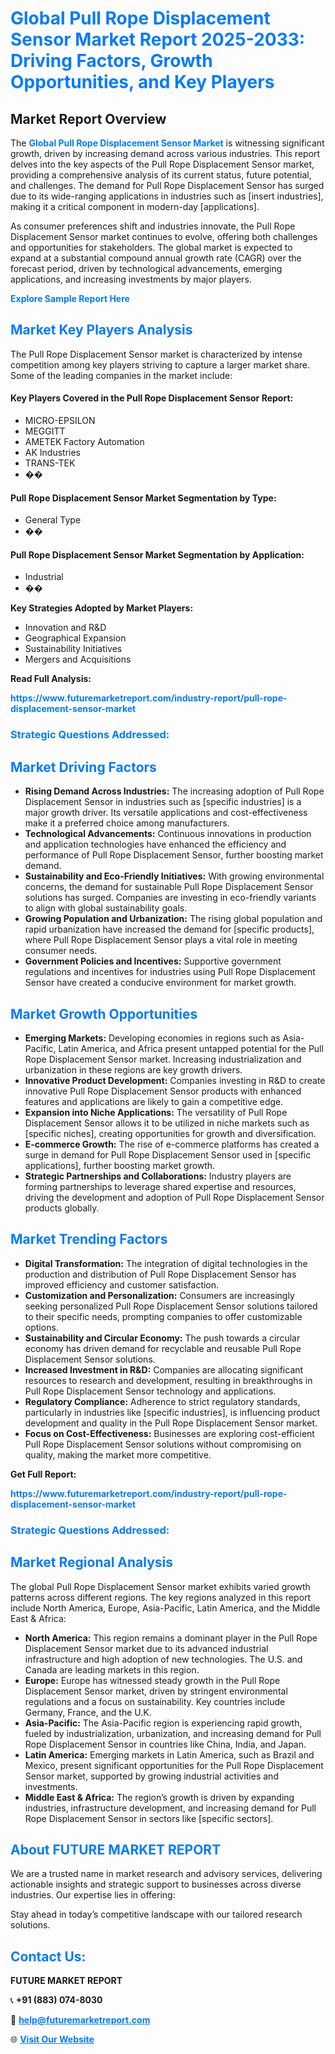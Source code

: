 <h1 style="color: #007BFF;">Global Pull Rope Displacement Sensor Market Report 2025-2033: Driving Factors, Growth Opportunities, and Key Players</h1>

<section id="overview">
<h2>Market Report Overview</h2>
<p>The <a href="https://www.futuremarketreport.com/industry-report/pull-rope-displacement-sensor-market" style="color: #007BFF; text-decoration: none;"><strong>Global Pull Rope Displacement Sensor Market</strong></a> is witnessing significant growth, driven by increasing demand across various industries. This report delves into the key aspects of the Pull Rope Displacement Sensor market, providing a comprehensive analysis of its current status, future potential, and challenges. The demand for Pull Rope Displacement Sensor has surged due to its wide-ranging applications in industries such as [insert industries], making it a critical component in modern-day [applications].</p>
<p>As consumer preferences shift and industries innovate, the Pull Rope Displacement Sensor market continues to evolve, offering both challenges and opportunities for stakeholders. The global market is expected to expand at a substantial compound annual growth rate (CAGR) over the forecast period, driven by technological advancements, emerging applications, and increasing investments by major players.</p>
</section>

<section id="overview">
<p><a href="https://www.futuremarketreport.com/request-sample/reportId=114020" style="color: #007BFF; text-decoration: none;"><strong>Explore Sample Report Here</strong></a></p>
</section>

<section id="key-players">
<h2 style="color: #007BFF;">Market Key Players Analysis</h2>
<p>The Pull Rope Displacement Sensor market is characterized by intense competition among key players striving to capture a larger market share. Some of the leading companies in the market include:</p>
<h4>Key Players Covered in the Pull Rope Displacement Sensor Report:</h4>
<ul><li>MICRO-EPSILON</li><li>MEGGITT</li><li>AMETEK Factory Automation</li><li>AK Industries</li><li>TRANS-TEK</li><li>��</li></ul>
<h4>Pull Rope Displacement Sensor Market Segmentation by Type:</h4>
<ul><li>General Type</li><li>��</li></ul>

<h4>Pull Rope Displacement Sensor Market Segmentation by Application:</h4>
<ul><li>Industrial</li><li>��</li></ul>
<p><strong>Key Strategies Adopted by Market Players:</strong></p>
<ul>
<li>Innovation and R&D</li>
<li>Geographical Expansion</li>
<li>Sustainability Initiatives</li>
<li>Mergers and Acquisitions</li>
</ul>
</section>

<section>
<p><strong>Read Full Analysis: </strong></p><a href="https://www.futuremarketreport.com/industry-report/pull-rope-displacement-sensor-market" style="color: #007BFF; text-decoration: none;"><strong>https://www.futuremarketreport.com/industry-report/pull-rope-displacement-sensor-market</strong></a>
<h3 style="color: #007BFF;">Strategic Questions Addressed:</h3>
</section>

<section id="driving-factors">
<h2 style="color: #007BFF;">Market Driving Factors</h2>
<ul>
<li><strong>Rising Demand Across Industries:</strong> The increasing adoption of Pull Rope Displacement Sensor in industries such as [specific industries] is a major growth driver. Its versatile applications and cost-effectiveness make it a preferred choice among manufacturers.</li>
<li><strong>Technological Advancements:</strong> Continuous innovations in production and application technologies have enhanced the efficiency and performance of Pull Rope Displacement Sensor, further boosting market demand.</li>
<li><strong>Sustainability and Eco-Friendly Initiatives:</strong> With growing environmental concerns, the demand for sustainable Pull Rope Displacement Sensor solutions has surged. Companies are investing in eco-friendly variants to align with global sustainability goals.</li>
<li><strong>Growing Population and Urbanization:</strong> The rising global population and rapid urbanization have increased the demand for [specific products], where Pull Rope Displacement Sensor plays a vital role in meeting consumer needs.</li>
<li><strong>Government Policies and Incentives:</strong> Supportive government regulations and incentives for industries using Pull Rope Displacement Sensor have created a conducive environment for market growth.</li>
</ul>
</section>

<section id="growth-opportunities">
<h2 style="color: #007BFF;">Market Growth Opportunities</h2>
<ul>
<li><strong>Emerging Markets:</strong> Developing economies in regions such as Asia-Pacific, Latin America, and Africa present untapped potential for the Pull Rope Displacement Sensor market. Increasing industrialization and urbanization in these regions are key growth drivers.</li>
<li><strong>Innovative Product Development:</strong> Companies investing in R&D to create innovative Pull Rope Displacement Sensor products with enhanced features and applications are likely to gain a competitive edge.</li>
<li><strong>Expansion into Niche Applications:</strong> The versatility of Pull Rope Displacement Sensor allows it to be utilized in niche markets such as [specific niches], creating opportunities for growth and diversification.</li>
<li><strong>E-commerce Growth:</strong> The rise of e-commerce platforms has created a surge in demand for Pull Rope Displacement Sensor used in [specific applications], further boosting market growth.</li>
<li><strong>Strategic Partnerships and Collaborations:</strong> Industry players are forming partnerships to leverage shared expertise and resources, driving the development and adoption of Pull Rope Displacement Sensor products globally.</li>
</ul>
</section>

<section id="trending-factors">
<h2 style="color: #007BFF;">Market Trending Factors</h2>
<ul>
<li><strong>Digital Transformation:</strong> The integration of digital technologies in the production and distribution of Pull Rope Displacement Sensor has improved efficiency and customer satisfaction.</li>
<li><strong>Customization and Personalization:</strong> Consumers are increasingly seeking personalized Pull Rope Displacement Sensor solutions tailored to their specific needs, prompting companies to offer customizable options.</li>
<li><strong>Sustainability and Circular Economy:</strong> The push towards a circular economy has driven demand for recyclable and reusable Pull Rope Displacement Sensor solutions.</li>
<li><strong>Increased Investment in R&D:</strong> Companies are allocating significant resources to research and development, resulting in breakthroughs in Pull Rope Displacement Sensor technology and applications.</li>
<li><strong>Regulatory Compliance:</strong> Adherence to strict regulatory standards, particularly in industries like [specific industries], is influencing product development and quality in the Pull Rope Displacement Sensor market.</li>
<li><strong>Focus on Cost-Effectiveness:</strong> Businesses are exploring cost-efficient Pull Rope Displacement Sensor solutions without compromising on quality, making the market more competitive.</li>
</ul>
</section>

<section>
<p><strong>Get Full Report: </strong></p><a href="https://www.futuremarketreport.com/industry-report/pull-rope-displacement-sensor-market" style="color: #007BFF; text-decoration: none;"><strong>https://www.futuremarketreport.com/industry-report/pull-rope-displacement-sensor-market</strong></a>
<h3 style="color: #007BFF;">Strategic Questions Addressed:</h3>
</section>


<section id="regional-analysis">
<h2 style="color: #007BFF;">Market Regional Analysis</h2>
<p>The global Pull Rope Displacement Sensor market exhibits varied growth patterns across different regions. The key regions analyzed in this report include North America, Europe, Asia-Pacific, Latin America, and the Middle East & Africa:</p>
<ul>
<li><strong>North America:</strong> This region remains a dominant player in the Pull Rope Displacement Sensor market due to its advanced industrial infrastructure and high adoption of new technologies. The U.S. and Canada are leading markets in this region.</li>
<li><strong>Europe:</strong> Europe has witnessed steady growth in the Pull Rope Displacement Sensor market, driven by stringent environmental regulations and a focus on sustainability. Key countries include Germany, France, and the U.K.</li>
<li><strong>Asia-Pacific:</strong> The Asia-Pacific region is experiencing rapid growth, fueled by industrialization, urbanization, and increasing demand for Pull Rope Displacement Sensor in countries like China, India, and Japan.</li>
<li><strong>Latin America:</strong> Emerging markets in Latin America, such as Brazil and Mexico, present significant opportunities for the Pull Rope Displacement Sensor market, supported by growing industrial activities and investments.</li>
<li><strong>Middle East & Africa:</strong> The region’s growth is driven by expanding industries, infrastructure development, and increasing demand for Pull Rope Displacement Sensor in sectors like [specific sectors].</li>
</ul>
</section>

<footer>
<h2 style="color: #007BFF;">About FUTURE MARKET REPORT</h2>
<p>We are a trusted name in market research and advisory services, delivering actionable insights and strategic support to businesses across diverse industries. Our expertise lies in offering:</p>

<p>Stay ahead in today’s competitive landscape with our tailored research solutions.</p>

<h2 style="color: #007BFF;">Contact Us:</h2>
<p><strong>FUTURE MARKET REPORT</strong></p>
<p>📞 <strong>+91 (883) 074-8030</strong></p>
<p>📧 <strong><a href="mailto:help@futuremarketreport.com" style="color: #007BFF;">help@futuremarketreport.com</a></strong></p>
<p>🌐 <strong><a href="https://www.futuremarketreport.com/" style="color: #007BFF;">Visit Our Website</a></strong></p>
</footer>